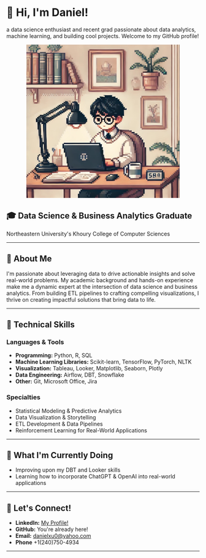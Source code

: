 # 👋 Hi, I'm Daniel!

a data science enthusiast and recent grad passionate about data analytics, machine learning, and building cool projects. Welcome to my GitHub profile!

<p align="center">
  <img src="assets/GitHub PFP.jpeg" alt="It's me!" width="400">
</p>

## 🎓 **Data Science & Business Analytics Graduate**  
Northeastern University's Khoury College of Computer Sciences

---

## 🚀 About Me
I'm passionate about leveraging data to drive actionable insights and solve real-world problems. My academic background and hands-on experience make me a dynamic expert at the intersection of data science and business analytics. From building ETL pipelines to crafting compelling visualizations, I thrive on creating impactful solutions that bring data to life.

---

## 💼 Technical Skills

### **Languages & Tools**
- **Programming:** Python, R, SQL
- **Machine Learning Libraries:** Scikit-learn, TensorFlow, PyTorch, NLTK
- **Visualization:** Tableau, Looker, Matplotlib, Seaborn, Plotly
- **Data Engineering:** Airflow, DBT, Snowflake
- **Other:** Git, Microsoft Office, Jira

### **Specialties**
- Statistical Modeling & Predictive Analytics
- Data Visualization & Storytelling
- ETL Development & Data Pipelines
- Reinforcement Learning for Real-World Applications

---

## 🌱 What I'm Currently Doing
- Improving upon my DBT and Looker skills
- Learning how to incorporate ChatGPT & OpenAI into real-world applications

---

## 🤝 Let's Connect!
- **LinkedIn:** [My Profile!](www.linkedin.com/in/daniel-xu-0)
- **GitHub:** You're already here!
- **Email:** danielxu0@yahoo.com
- **Phone** +1(240)750-4934

---
